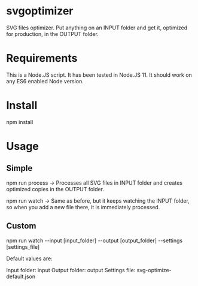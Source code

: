 # svgoptimizer
SVG files optimizer. Put anything on an INPUT folder and get it, optimized for production, in the OUTPUT folder.

# Requirements
This is a Node.JS script. It has been tested in Node.JS 11. It should work on any ES6 enabled Node version.

# Install

npm install

# Usage

## Simple

npm run process -> Processes all SVG files in INPUT folder and creates optimized copies in the OUTPUT folder.

npm run watch -> Same as before, but it keeps watching the INPUT folder, so when you add a new file there, it is immediately processed.

## Custom

npm run watch --input [input_folder] --output [output_folder] --settings [settings_file]

Default values are:

Input folder: input
Output folder: output
Settings file: svg-optimize-default.json
